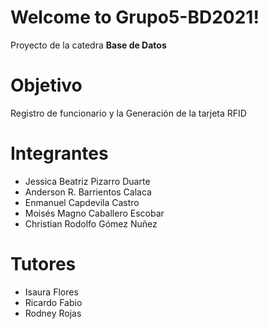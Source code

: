 ﻿# Welcome to Grupo5-BD2021!

Proyecto de la catedra **Base de Datos**

# Objetivo

Registro de funcionario y la Generación de la tarjeta RFID


# Integrantes

- Jessica Beatriz Pizarro Duarte                  
- Anderson R. Barrientos Calaca                 
- Enmanuel Capdevila Castro  
- Moisés Magno Caballero Escobar                    
- Christian Rodolfo Gómez Nuñez 

              
# Tutores

- Isaura Flores
- Ricardo Fabio
- Rodney Rojas
